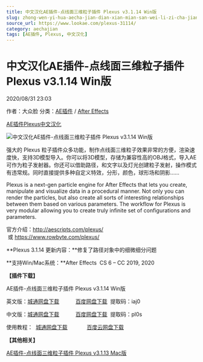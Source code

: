 ```yaml
---
title: 中文汉化AE插件-点线面三维粒子插件 Plexus v3.1.14 Win版
slug: zhong-wen-yi-hua-aecha-jian-dian-xian-mian-san-wei-li-zi-cha-jian-plexus-v3-1-14-winban
source_url: https://www.lookae.com/plexus-31114/
category: aechajian
tags: [AE插件, Plexus, 中文汉化]
---
```

# 中文汉化AE插件-点线面三维粒子插件 Plexus v3.1.14 Win版

2020/08/31 23:03

作者：大众脸
分类：[AE插件](https://www.lookae.com/after-effects/aechajian/) / [After Effects](https://www.lookae.com/after-effects/)

[AE插件](https://www.lookae.com/tag/ae%e6%8f%92%e4%bb%b6/)[Plexus](https://www.lookae.com/tag/plexus/)[中文汉化](https://www.lookae.com/tag/%e4%b8%ad%e6%96%87%e6%b1%89%e5%8c%96/)

![中文汉化AE插件-点线面三维粒子插件 Plexus v3.1.14 Win版](https://www.lookae.com/wp-content/uploads/2016/07/plexus-3.jpg "中文汉化AE插件-点线面三维粒子插件 Plexus v3.1.14 Win版-LookAE.com")

强大的 Plexus 粒子插件众多功能，制作点线面三维粒子效果非常的方便，渲染速度快，支持3D模型导入。你可以将3D模型，存储为兼容性高的OBJ格式，导入AE可作为粒子发射器。你还可以借助路径，和文字以及灯光创建粒子发射，操作模式有违常规。同时直接提供多种自定义特效，分形，颜色，球形场和阴影……

Plexus is a next-gen particle engine for After Effects that lets you create, manipulate and visualize data in a procedural manner. Not only you can render the particles, but also create all sorts of interesting relationships between them based on various parameters. The workflow for Plexus is very modular allowing you to create truly infinite set of configurations and parameters.

官方介绍：http://aescripts.com/plexus/  或 https://www.rowbyte.com/plexus/

**Plexus 3.1.14 更新内容：**修复了路径对象中的细微细分问题

**支持Win/Mac系统：**After Effects  CS 6 – CC 2019, 2020

**【插件下载】**

AE插件-点线面三维粒子插件 Plexus v3.1.14 Win版

英文版：[城通网盘下载](https://089u.com/file/680462-459745881)           [百度网盘下载](https://pan.baidu.com/s/1oeBGJbRTVcTuWKIbSFnyug)  提取码：iaj0

中文版：[城通网盘下载](https://089u.com/file/680462-459769726)           [百度网盘下载](https://pan.baidu.com/s/1jJt1s8qLwPs6ljaxuue6Dg)  提取码：pl0s

使用教程：  [城通网盘下载](https://lookae.ctfile.com/fs/ZI4154455817)             [百度云网盘下载](https://pan.baidu.com/s/1hsvzYvi)

**【其他相关】**

[AE插件-点线面三维粒子插件 Plexus v3.1.13 Mac版](https://www.lookae.com/plexus-3113-mac/)

